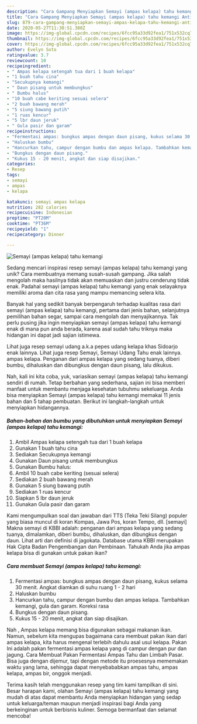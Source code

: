 ```yaml
---
description: "Cara Gampang Menyiapkan Semayi (ampas kelapa) tahu kemangi Anti Gagal"
title: "Cara Gampang Menyiapkan Semayi (ampas kelapa) tahu kemangi Anti Gagal"
slug: 879-cara-gampang-menyiapkan-semayi-ampas-kelapa-tahu-kemangi-anti-gagal
date: 2020-05-27T11:30:51.380Z
image: https://img-global.cpcdn.com/recipes/6fcc95a33d92fea1/751x532cq70/semayi-ampas-kelapa-tahu-kemangi-foto-resep-utama.jpg
thumbnail: https://img-global.cpcdn.com/recipes/6fcc95a33d92fea1/751x532cq70/semayi-ampas-kelapa-tahu-kemangi-foto-resep-utama.jpg
cover: https://img-global.cpcdn.com/recipes/6fcc95a33d92fea1/751x532cq70/semayi-ampas-kelapa-tahu-kemangi-foto-resep-utama.jpg
author: Evelyn Soto
ratingvalue: 3.7
reviewcount: 10
recipeingredient:
- " Ampas kelapa setengah tua dari 1 buah kelapa"
- "1 buah tahu cina"
- "Secukupnya kemangi"
- " Daun pisang untuk membungkus"
- " Bumbu halus"
- "10 buah cabe keriting sesuai selera"
- "2 buah bawang merah"
- "5 siung bawang putih"
- "1 ruas kencur"
- "5 lbr daun jeruk"
- " Gula pasir dan garam"
recipeinstructions:
- "Fermentasi ampas: bungkus ampas dengan daun pisang, kukus selama 30 menit. Angkat diamkan di suhu ruang 1 - 2 hari"
- "Haluskan bumbu"
- "Hancurkan tahu, campur dengan bumbu dan ampas kelapa. Tambahkan kemangi, gula dan garam. Koreksi rasa"
- "Bungkus dengan daun pisang."
- "Kukus 15 - 20 menit, angkat dan siap disajikan."
categories:
- Resep
tags:
- semayi
- ampas
- kelapa

katakunci: semayi ampas kelapa 
nutrition: 282 calories
recipecuisine: Indonesian
preptime: "PT20M"
cooktime: "PT36M"
recipeyield: "1"
recipecategory: Dinner

---
```



![Semayi (ampas kelapa) tahu kemangi](https://img-global.cpcdn.com/recipes/6fcc95a33d92fea1/751x532cq70/semayi-ampas-kelapa-tahu-kemangi-foto-resep-utama.jpg)

Sedang mencari inspirasi resep semayi (ampas kelapa) tahu kemangi yang unik? Cara membuatnya memang susah-susah gampang. Jika salah mengolah maka hasilnya tidak akan memuaskan dan justru cenderung tidak enak. Padahal semayi (ampas kelapa) tahu kemangi yang enak selayaknya memiliki aroma dan cita rasa yang mampu memancing selera kita.

Banyak hal yang sedikit banyak berpengaruh terhadap kualitas rasa dari semayi (ampas kelapa) tahu kemangi, pertama dari jenis bahan, selanjutnya pemilihan bahan segar, sampai cara mengolah dan menyajikannya. Tak perlu pusing jika ingin menyiapkan semayi (ampas kelapa) tahu kemangi enak di mana pun anda berada, karena asal sudah tahu triknya maka hidangan ini dapat jadi sajian istimewa.

Lihat juga resep semayi udang a.k.a pepes udang kelapa khas Sidoarjo enak lainnya. Lihat juga resep Semayi, Semayi Udang Tahu enak lainnya. ampas kelapa. Penganan dari ampas kelapa yang sedang tuanya, diberi bumbu, dihaluskan dan dibungkus dengan daun pisang, lalu dikukus.


Nah, kali ini kita coba, yuk, variasikan semayi (ampas kelapa) tahu kemangi sendiri di rumah. Tetap berbahan yang sederhana, sajian ini bisa memberi manfaat untuk membantu menjaga kesehatan tubuhmu sekeluarga. Anda bisa menyiapkan Semayi (ampas kelapa) tahu kemangi memakai 11 jenis bahan dan 5 tahap pembuatan. Berikut ini langkah-langkah untuk menyiapkan hidangannya.

<!--inarticleads1-->

##### Bahan-bahan dan bumbu yang dibutuhkan untuk menyiapkan Semayi (ampas kelapa) tahu kemangi:

1. Ambil  Ampas kelapa setengah tua dari 1 buah kelapa
1. Gunakan 1 buah tahu cina
1. Sediakan Secukupnya kemangi
1. Gunakan  Daun pisang untuk membungkus
1. Gunakan  Bumbu halus:
1. Ambil 10 buah cabe keriting (sesuai selera)
1. Sediakan 2 buah bawang merah
1. Gunakan 5 siung bawang putih
1. Sediakan 1 ruas kencur
1. Siapkan 5 lbr daun jeruk
1. Gunakan  Gula pasir dan garam


Kami mengumpulkan soal dan jawaban dari TTS (Teka Teki Silang) populer yang biasa muncul di koran Kompas, Jawa Pos, koran Tempo, dll. [semayi] Makna semayi di KBBI adalah: penganan dari ampas kelapa yang sedang tuanya, dimalamkan, diberi bumbu, dihaluskan, dan dibungkus dengan daun. Lihat arti dan definisi di jagokata. Database utama KBBI merupakan Hak Cipta Badan Pengembangan dan Pembinaan. Tahukah Anda jika ampas kelapa bisa di gunakan untuk pakan ikan? 

<!--inarticleads2-->

##### Cara membuat Semayi (ampas kelapa) tahu kemangi:

1. Fermentasi ampas: bungkus ampas dengan daun pisang, kukus selama 30 menit. Angkat diamkan di suhu ruang 1 - 2 hari
1. Haluskan bumbu
1. Hancurkan tahu, campur dengan bumbu dan ampas kelapa. Tambahkan kemangi, gula dan garam. Koreksi rasa
1. Bungkus dengan daun pisang.
1. Kukus 15 - 20 menit, angkat dan siap disajikan.


Nah , Ampas kelapa memang bisa digunakan sebagai makanan ikan. Namun, sebelum kita mengupas bagaimana cara membuat pakan ikan dari ampas kelapa, kita harus mengenal terlebih dahulu asal usul kelapa. Pakan Ini adalah pakan fermentasi ampas kelapa yang di campur dengan pur dan jagung. Cara Membuat Pakan Fermentasi Ampas Tahu dan Limbah Pasar. Bisa juga dengan dijemur, tapi dengan metode itu proesesnya mememakan waktu yang lama, sehingga dapat menyebababkan ampas tahu, ampas kelapa, ampas bir, onggok menjadi. 

Terima kasih telah menggunakan resep yang tim kami tampilkan di sini. Besar harapan kami, olahan Semayi (ampas kelapa) tahu kemangi yang mudah di atas dapat membantu Anda menyiapkan hidangan yang sedap untuk keluarga/teman maupun menjadi inspirasi bagi Anda yang berkeinginan untuk berbisnis kuliner. Semoga bermanfaat dan selamat mencoba!
